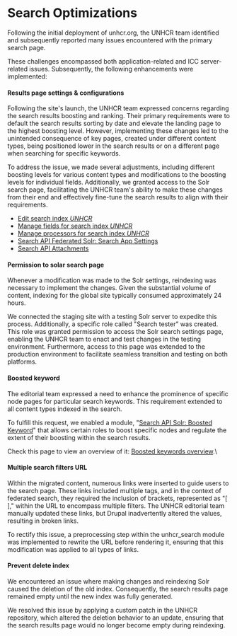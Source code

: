 # Search Optimizations

Following the initial deployment of unhcr.org, the UNHCR team identified and subsequently reported many issues encountered with the primary search page.

These challenges encompassed both application-related and ICC server-related issues. Subsequently, the following enhancements were implemented:

#### Results page settings & configurations

Following the site's launch, the UNHCR team expressed concerns regarding the search results boosting and ranking. Their primary requirements were to default the search results sorting by date and elevate the landing page to the highest boosting level. However, implementing these changes led to the unintended consequence of key pages, created under different content types, being positioned lower in the search results or on a different page when searching for specific keywords.

To address the issue, we made several adjustments, including different boosting levels for various content types and modifications to the boosting levels for individual fields. Additionally, we granted access to the Solr search page, facilitating the UNHCR team's ability to make these changes from their end and effectively fine-tune the search results to align with their requirements.

* [Edit search index _UNHCR_](https://www.unhcr.org/admin/config/search/search-api/index/unhcr/edit)
* [Manage fields for search index _UNHCR_](https://www.unhcr.org/admin/config/search/search-api/index/unhcr/fields)
* [Manage processors for search index _UNHCR_](https://www.unhcr.org/admin/config/search/search-api/index/unhcr/processors)
* [Search API Federated Solr: Search App Settings](https://www.unhcr.org/admin/config/search-api-federated-solr/search-app/settings)
* [Search API Attachments](https://www.unhcr.org/admin/config/search/search_api_attachments)

#### Permission to solar search page

Whenever a modification was made to the Solr settings, reindexing was necessary to implement the changes. Given the substantial volume of content, indexing for the global site typically consumed approximately 24 hours.

We connected the staging site with a testing Solr server to expedite this process. Additionally, a specific role called "Search tester" was created. This role was granted permission to access the Solr search settings page, enabling the UNHCR team to enact and test changes in the testing environment. Furthermore, access to this page was extended to the production environment to facilitate seamless transition and testing on both platforms.

#### Boosted keyword

The editorial team expressed a need to enhance the prominence of specific node pages for particular search keywords. This requirement extended to all content types indexed in the search.

To fulfill this request, we enabled a module, "[Search API Solr: Boosted Keyword](https://www.drupal.org/project/search_api_solr_boosted_keyword)" that allows certain roles to boost specific nodes and regulate the extent of their boosting within the search results.

Check this page to view an overview of it: [Boosted keywords overview](https://www.unhcr.org/admin/config/search/keywords).\\

#### Multiple search filters URL

Within the migrated content, numerous links were inserted to guide users to the search page. These links included multiple tags, and in the context of federated search, they required the inclusion of brackets, represented as "\[ ]," within the URL to encompass multiple filters. The UNHCR editorial team manually updated these links, but Drupal inadvertently altered the values, resulting in broken links.

To rectify this issue, a preprocessing step within the unhcr\_search module was implemented to rewrite the URL before rendering it, ensuring that this modification was applied to all types of links.

#### Prevent delete index

We encountered an issue where making changes and reindexing Solr caused the deletion of the old index. Consequently, the search results page remained empty until the new index was fully generated.

We resolved this issue by applying a custom patch in the UNHCR repository, which altered the deletion behavior to an update, ensuring that the search results page would no longer become empty during reindexing.
